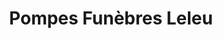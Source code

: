 ---
title: "Pompes Funèbres Leleu"
url: /etaples/pompes-funebres-leleu/
shop: directeurs de funérailles
---